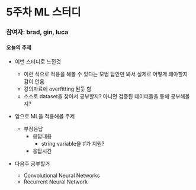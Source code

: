 # 5주차 ML 스터디
### 참여자: brad, gin, luca

#### 오늘의 주제 
* 이번 스터디로 느낀것
	* 이런 식으로 적용을 해볼 수 있다는 모범 답안만 봐서 실제로 어떻게 해야할지 감이 안옴
	* 강의자료에 overfitting 된듯 함
	* 스스로 dataset을 찾아서 공부할지? 아니면 검증된 데이터들을 통해 공부해볼지?
* 앞으로 ML을 적용해볼 주제
	* 부정응답
		* 응답내용
			* string variable을 tf가 지원?
		* 응답시간

* 다음주 공부할거
	* Convolutional Neural Networks
	* Recurrent Neural Network  

